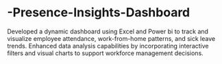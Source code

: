 # -Presence-Insights-Dashboard
Developed a dynamic dashboard using Excel and Power bi to track and visualize employee attendance, work-from-home patterns, and sick leave trends. Enhanced data analysis capabilities by incorporating interactive filters and visual charts to support workforce management decisions.
